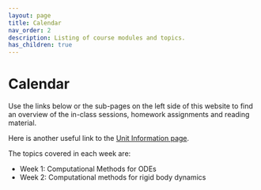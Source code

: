 ```yaml
---
layout: page
title: Calendar
nav_order: 2
description: Listing of course modules and topics.
has_children: true
---
```

# Calendar

Use the links below or the sub-pages on the left side of this website to find an overview of the in-class sessions, homework assignments and reading material.

Here is another useful link to the [Unit Information page](info.md).

The topics covered in each week are:
- Week 1: Computational Methods for ODEs
- Week 2: Computational methods for rigid body dynamics

<!-- - Week 2:
- Week 3:
- Week 4:
- Week 5:
- Week 6:
- Week 7:
- Week 8: -->